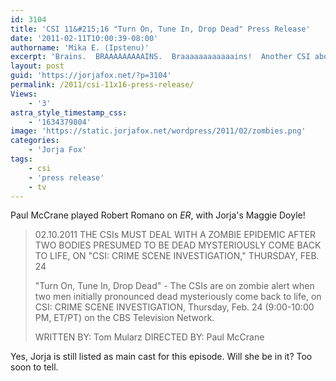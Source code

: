 ```yaml
---
id: 3104
title: 'CSI 11&#215;16 "Turn On, Tune In, Drop Dead" Press Release'
date: '2011-02-11T10:00:39-08:00'
authorname: 'Mika E. (Ipstenu)'
excerpt: 'Brains.  BRAAAAAAAAAINS.  Braaaaaaaaaaaains!  Another CSI about the dead coming back to life.'
layout: post
guid: 'https://jorjafox.net/?p=3104'
permalink: /2011/csi-11x16-press-release/
Views:
    - '3'
astra_style_timestamp_css:
    - '1634379804'
image: 'https://static.jorjafox.net/wordpress/2011/02/zombies.png'
categories:
    - 'Jorja Fox'
tags:
    - csi
    - 'press release'
    - tv
---
```


Paul McCrane played Robert Romano on _ER_, with Jorja's Maggie Doyle!

<blockquote>02.10.2011 THE CSIs MUST DEAL WITH A ZOMBIE EPIDEMIC AFTER TWO BODIES PRESUMED TO BE DEAD MYSTERIOUSLY COME BACK TO LIFE, ON "CSI: CRIME SCENE INVESTIGATION," THURSDAY, FEB. 24

"Turn On, Tune In, Drop Dead" - The CSIs are on zombie alert when two men initially pronounced dead mysteriously come back to life, on CSI: CRIME SCENE INVESTIGATION, Thursday, Feb. 24 (9:00-10:00 PM, ET/PT) on the CBS Television Network.

WRITTEN BY: Tom Mularz
DIRECTED BY: Paul McCrane</blockquote>

Yes, Jorja is still listed as main cast for this episode.  Will she be in it?  Too soon to tell.
